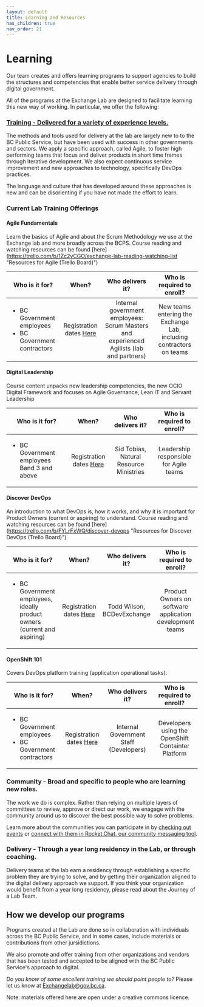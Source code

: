 ```yaml
---
layout: default
title: Learning and Resources
has_children: true
nav_order: 21
---
```


# Learning

Our team creates and offers learning programs to support agencies to build the structures and competencies that enable better service delivery through digital government. 

All of the programs at the Exchange Lab are designed to facilitate learning this new way of working. In particular, we offer the following:

### [Training - Delivered for a variety of experience levels.](https://miro.com/app/board/o9J_kyzak5o=/?moveToWidget=3074457346984654518)

The methods and tools used for delivery at the lab are largely new to to the BC Public Service, but have been used with success in other governments and sectors. We apply a specific approach, called Agile, to foster high performing teams that focus and deliver products in short time frames through iterative development. We also expect continuous service improvement and new approaches to technology, specifically DevOps practices.

The language and culture that has developed around these approaches is new and can be disorienting if you have not made the effort to learn.

### Current Lab Training Offerings

#### Agile Fundamentals

Learn the basics of Agile and about the Scrum Methodology we use at the Exchange lab and more broadly across the BCPS. 
Course reading and watching resources can be found [here] (https://trello.com/b/1Zc2yCGO/exchange-lab-reading-watching-list "Resources for Agile (Trello Board)")

| Who is it for?    | When?| Who delivers it? | Who is required to enroll? | 
|-------------------|:----:|:----------------:|:--------------------------:|
|  <ul><li>  BC Government employees </li><li>BC Government contractors</li></ul> | Registration dates [Here](https://www.eventbrite.ca/e/agile-fundamentals-bc-gov-tickets-77211171693 "Agile Fundamentals - Eventbrite") | Internal government employees: Scrum Masters and experienced Agilists (lab and partners) | New teams entering the Exchange Lab, including contractors on teams |

#### Digital Leadership

Course content unpacks new leadership competencies, the new OCIO Digital Framework and focuses on Agile Governance, Lean IT and Servant Leadership

| Who is it for?    | When?| Who delivers it? | Who is required to enroll? | 
|-------------------|:----:|:----------------:|:--------------------------:|
|<ul><li>BC Government employees Band 3 and above</li></ul> | Registration dates [Here](https://www.eventbrite.ca/e/digital-leadership-training-tickets-79630142901 "Digital Leadership - Eventbrite") | Sid Tobias, Natural Resource Ministries | Leadership responsible for Agile teams |


#### Discover DevOps

An introduction to what DevOps is, how it works, and why it is important for Product Owners (current or aspiring) to understand.
Course reading and watching resources can be found [here] (https://trello.com/b/FYLrFxWQ/discover-devops "Resources for Discover DevOps (Trello Board)")

| Who is it for?    | When?| Who delivers it? | Who is required to enroll? | 
|-------------------|:----:|:----------------:|:--------------------------:|
| <ul><li>BC Government employees, ideally product owners (current and aspiring)</ul></li> | Registration dates [Here](https://www.eventbrite.ca/e/discover-devops-tickets-82642392621 "Discover DevOps - Eventbrite") | Todd Wilson, BCDevExchange | Product Owners on software application development teams |

#### OpenShift 101

Covers DevOps platform training (application operational tasks).

| Who is it for?    | When?| Who delivers it? | Who is required to enroll? | 
|-------------------|:----:|:----------------:|:--------------------------:|
| <ul><li>  BC Government employees </li><li>BC Government contractors</li></ul> | Registration dates [Here](https://www.eventbrite.ca/e/openshift-101-tickets-77206810649 "OpenShift 101 - Eventbrite") | Internal Government Staff (Developers) | Developers using the OpenShift Containter Platform |

### Community - Broad and specific to people who are learning new roles.

The work we do is complex. Rather than relying on multiple layers of committees to review, approve or direct our work, we enagage with the community around us to discover the best possible way to solve problems. 

Learn more about the communities you can participate in by [checking out events](https://developer.gov.bc.ca/events) or [connect with them in Rocket.Chat, our community messaging tool](https://developer.gov.bc.ca/Steps-to-join-Pathfinder-Rocket.Chat).

### Delivery - Through a year long residency in the Lab, or through coaching.

Delivery teams at the lab earn a residency through establishing a specific problem they are trying to solve, and by getting their organization aligned to the digital delivery approach we support. If you think your organization would benefit from a year long residency, please read about the Journey of a Lab Team.

## How we develop our programs

Programs created at the Lab are done so in collaboration with individuals across the BC Public Service, and in some cases, include  materials or contributions from other jursidictions.

We also promote and offer training from other organizations and vendors that has been tested and accepted to be aligned with the BC Public Service's approach to digital.

*Do you know of some excellent training we should point people to?* Please let us know at Exchangelab@gov.bc.ca.

Note: materials offered here are open under a creative commons licence. 

